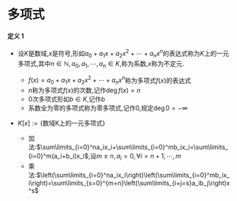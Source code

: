 # 多项式
#### 定义 1
- 设$K$是数域,$x$是符号,形如$a_0+a_1x+a_2x^2+\cdots+a_nx^n$的表达式称为$K$上的一元多项式,其中$n\in\mathbb{N},a_0,a_1,\cdots,a_n\in K$,称为系数,$x$称为不定元.
    - $f(x)=a_0+a_1x+a_2x^2+\cdots+a_nx^n$称为多项式$f(x)$的表达式
    - $n$称为多项式$f(x)$的次数,记作$\deg f(x)=n$
    - 0次多项式形如$b\in K$,记作$b$
    - 系数全为零的多项式称为零多项式,记作$0$,规定$\deg 0=-\infty$

- $K[x]:=\{\text{数域K上的一元多项式}\}$
    - 加法:$\sum\limits_{i=0}^na_ix_i+\sum\limits_{i=0}^mb_ix_i=\sum\limits_{i=0}^m(a_i+b_i)x_i$,设$m\geq n,a_i=0,\forall i=n+1,\cdots,m$
    - 乘法:$\left(\sum\limits_{i=0}^na_ix_i\right)\left(\sum\limits_{i=0}^mb_ix_i\right)=\sum\limits_{s=0}^{m+n}\left(\sum\limits_{i+j=s}a_ib_j\right)x^s$




